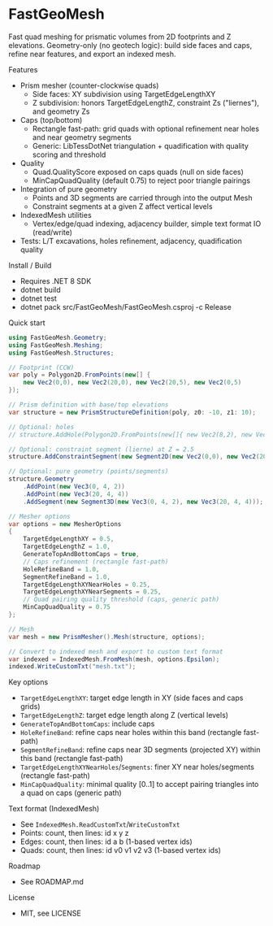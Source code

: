 # FastGeoMesh

Fast quad meshing for prismatic volumes from 2D footprints and Z elevations. Geometry-only (no geotech logic): build side faces and caps, refine near features, and export an indexed mesh.

Features
- Prism mesher (counter-clockwise quads)
  - Side faces: XY subdivision using TargetEdgeLengthXY
  - Z subdivision: honors TargetEdgeLengthZ, constraint Zs ("liernes"), and geometry Zs
- Caps (top/bottom)
  - Rectangle fast-path: grid quads with optional refinement near holes and near geometry segments
  - Generic: LibTessDotNet triangulation + quadification with quality scoring and threshold
- Quality
  - Quad.QualityScore exposed on caps quads (null on side faces)
  - MinCapQuadQuality (default 0.75) to reject poor triangle pairings
- Integration of pure geometry
  - Points and 3D segments are carried through into the output Mesh
  - Constraint segments at a given Z affect vertical levels
- IndexedMesh utilities
  - Vertex/edge/quad indexing, adjacency builder, simple text format IO (read/write)
- Tests: L/T excavations, holes refinement, adjacency, quadification quality

Install / Build
- Requires .NET 8 SDK
- dotnet build
- dotnet test
- dotnet pack src/FastGeoMesh/FastGeoMesh.csproj -c Release

Quick start
```csharp
using FastGeoMesh.Geometry;
using FastGeoMesh.Meshing;
using FastGeoMesh.Structures;

// Footprint (CCW)
var poly = Polygon2D.FromPoints(new[] {
    new Vec2(0,0), new Vec2(20,0), new Vec2(20,5), new Vec2(0,5)
});

// Prism definition with base/top elevations
var structure = new PrismStructureDefinition(poly, z0: -10, z1: 10);

// Optional: holes
// structure.AddHole(Polygon2D.FromPoints(new[]{ new Vec2(8,2), new Vec2(9,2), new Vec2(9,3), new Vec2(8,3) }));

// Optional: constraint segment (lierne) at Z = 2.5
structure.AddConstraintSegment(new Segment2D(new Vec2(0,0), new Vec2(20,0)), 2.5);

// Optional: pure geometry (points/segments)
structure.Geometry
    .AddPoint(new Vec3(0, 4, 2))
    .AddPoint(new Vec3(20, 4, 4))
    .AddSegment(new Segment3D(new Vec3(0, 4, 2), new Vec3(20, 4, 4)));

// Mesher options
var options = new MesherOptions
{
    TargetEdgeLengthXY = 0.5,
    TargetEdgeLengthZ = 1.0,
    GenerateTopAndBottomCaps = true,
    // Caps refinement (rectangle fast-path)
    HoleRefineBand = 1.0,
    SegmentRefineBand = 1.0,
    TargetEdgeLengthXYNearHoles = 0.25,
    TargetEdgeLengthXYNearSegments = 0.25,
    // Quad pairing quality threshold (caps, generic path)
    MinCapQuadQuality = 0.75
};

// Mesh
var mesh = new PrismMesher().Mesh(structure, options);

// Convert to indexed mesh and export to custom text format
var indexed = IndexedMesh.FromMesh(mesh, options.Epsilon);
indexed.WriteCustomTxt("mesh.txt");
```

Key options
- `TargetEdgeLengthXY`: target edge length in XY (side faces and caps grids)
- `TargetEdgeLengthZ`: target edge length along Z (vertical levels)
- `GenerateTopAndBottomCaps`: include caps
- `HoleRefineBand`: refine caps near holes within this band (rectangle fast-path)
- `SegmentRefineBand`: refine caps near 3D segments (projected XY) within this band (rectangle fast-path)
- `TargetEdgeLengthXYNearHoles`/`Segments`: finer XY near holes/segments (rectangle fast-path)
- `MinCapQuadQuality`: minimal quality [0..1] to accept pairing triangles into a quad on caps (generic path)

Text format (IndexedMesh)
- See `IndexedMesh.ReadCustomTxt`/`WriteCustomTxt`
- Points: count, then lines: id x y z
- Edges: count, then lines: id a b (1-based vertex ids)
- Quads: count, then lines: id v0 v1 v2 v3 (1-based vertex ids)

Roadmap
- See ROADMAP.md

License
- MIT, see LICENSE
